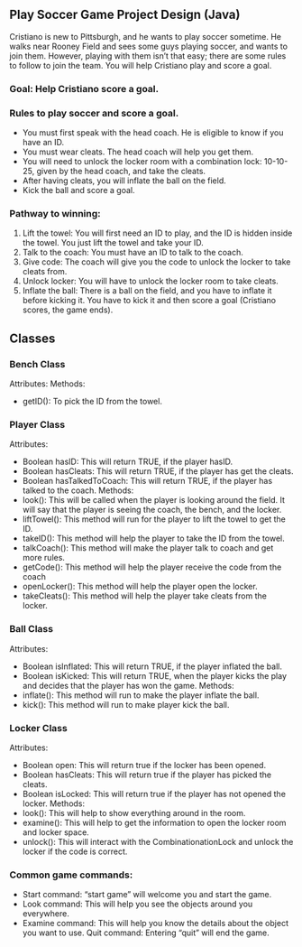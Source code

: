 ## Play Soccer Game Project Design (Java)

Cristiano is new to Pittsburgh, and he wants to play soccer sometime. He walks near Rooney Field and sees some guys playing soccer, and wants to join them. However, playing with them isn’t that easy; there are some rules to follow to join the team. You will help Cristiano play and score a goal.

### Goal: Help Cristiano score a goal.

### Rules to play soccer and score a goal.
- You must first speak with the head coach. He is eligible to know if you have an ID.
- You must wear cleats. The head coach will help you get them.
- You will need to unlock the locker room with a combination lock: 10-10-25, given by the head coach, and take the cleats.
- After having cleats, you will inflate the ball on the field.
- Kick the ball and score a goal.


### Pathway to winning:
1. Lift the towel: You will first need an ID to play, and the ID is hidden inside the towel. You just lift the towel and take your ID.
2. Talk to the coach: You must have an ID to talk to the coach.
3. Give code: The coach will give you the code to unlock the locker to take cleats from. 
4. Unlock locker: You will have to unlock the locker room to take cleats.
5. Inflate the ball: There is a ball on the field, and you have to inflate it before kicking it. You have to kick it and then score a goal (Cristiano scores, the game ends).



## Classes
### Bench Class
Attributes: 
Methods:
- getID(): To pick the ID from the towel.

### Player Class
Attributes:
- Boolean hasID: This will return TRUE, if the player hasID.
- Boolean hasCleats: This will return TRUE, if the player has get the cleats.
- Boolean hasTalkedToCoach: This will return TRUE, if the player has talked to the coach.
Methods:
- look(): This will be called when the player is looking around the field. It will say that the player is seeing the coach, the bench, and the locker.
- liftTowel(): This method will run for the player to lift the towel to get the ID.
- takeID(): This method will help the player to take the ID from the towel.
- talkCoach(): This method will make the player talk to coach and get more rules.
- getCode(): This method will help the player receive the code from the coach
- openLocker(): This method will help the player open the locker.
- takeCleats(): This method will help the player take cleats from the locker.

### Ball Class
Attributes:
- Boolean isInflated: This will return TRUE, if the player inflated the ball.
- Boolean isKicked: This will return TRUE, when the player kicks the play and decides that the player has won the game.
Methods:
- inflate(): This method will run to make the player inflate the ball.
- kick(): This method will run to make player kick the ball.

### Locker Class
Attributes: 
- Boolean open: This will return true if the locker has been opened.
- Boolean hasCleats: This will return true if the player has picked the cleats.
- Boolean isLocked: This will return true if the player has not opened the locker. 
Methods:
- look(): This will help to show everything around in the room.
- examine(): This will help to get the information to open the locker room and locker space.
- unlock(): This will interact with the CombinationationLock and unlock the locker if the code is correct.

### Common game commands:
- Start command: “start game” will welcome you and start the game.
- Look command: This will help you see the objects around you everywhere.
- Examine command: This will help you know the details about the object you want to use.
Quit command: Entering “quit” will end the game.
